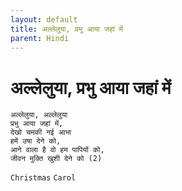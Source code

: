 ```yaml
---
layout: default
title: अल्लेलुया, प्रभु आया जहां में
parent: Hindi
---
```

# अल्लेलुया, प्रभु आया जहां में
```
अल्लेलुया, अल्लेलुया
प्रभु आया जहां में,
देखो चमकी नई आभा
हमें उषा देने को,
आने वाला है वो हम पापियों को,
जीवन मुक्ति खुशी देने को (2)
```
`Christmas` `Carol`